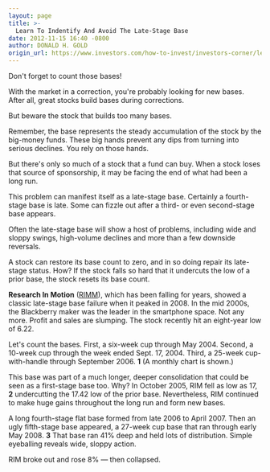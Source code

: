 ```yaml
---
layout: page
title: >-
  Learn To Indentify And Avoid The Late-Stage Base
date: 2012-11-15 16:40 -0800
author: DONALD H. GOLD
origin_url: https://www.investors.com/how-to-invest/investors-corner/learn-to-indentify-avoid-the-late-stage-base/
---
```


Don't forget to count those bases!

With the market in a correction, you're probably looking for new bases. After all, great stocks build bases during corrections.

But beware the stock that builds too many bases.

Remember, the base represents the steady accumulation of the stock by the big-money funds. These big hands prevent any dips from turning into serious declines. You rely on those hands.

But there's only so much of a stock that a fund can buy. When a stock loses that source of sponsorship, it may be facing the end of what had been a long run.

This problem can manifest itself as a late-stage base. Certainly a fourth-stage base is late. Some can fizzle out after a third- or even second-stage base appears.

Often the late-stage base will show a host of problems, including wide and sloppy swings, high-volume declines and more than a few downside reversals.

A stock can restore its base count to zero, and in so doing repair its late-stage status. How? If the stock falls so hard that it undercuts the low of a prior base, the stock resets its base count.

**Research In Motion** ([RIMM](https://research.investors.com/quote.aspx?symbol=RIMM)), which has been falling for years, showed a classic late-stage base failure when it peaked in 2008. In the mid 2000s, the Blackberry maker was the leader in the smartphone space. Not any more. Profit and sales are slumping. The stock recently hit an eight-year low of 6.22.

Let's count the bases. First, a six-week cup through May 2004. Second, a 10-week cup through the week ended Sept. 17, 2004. Third, a 25-week cup-with-handle through September 2006. **1** (A monthly chart is shown.)

This base was part of a much longer, deeper consolidation that could be seen as a first-stage base too. Why? In October 2005, RIM fell as low as 17, **2** undercutting the 17.42 low of the prior base. Nevertheless, RIM continued to make huge gains throughout the long run and form new bases.

A long fourth-stage flat base formed from late 2006 to April 2007. Then an ugly fifth-stage base appeared, a 27-week cup base that ran through early May 2008. **3** That base ran 41% deep and held lots of distribution. Simple eyeballing reveals wide, sloppy action.

RIM broke out and rose 8% — then collapsed.
